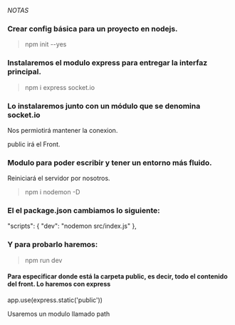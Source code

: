 *NOTAS*

### Crear config básica para un proyecto en nodejs.

> npm init --yes

### Instalaremos el modulo express para entregar la interfaz principal.

> npm i express socket.io

### Lo instalaremos junto con un módulo que se denomina socket.io

Nos permiotirá mantener la conexion.

public irá el Front.

### Modulo para poder escribir y tener un entorno más fluido.
Reiniciará el servidor por nosotros.

> npm i nodemon -D


### El el package.json cambiamos lo siguiente:

  "scripts": {
    "dev": "nodemon src/index.js"
  },

### Y para probarlo haremos:

> npm run dev

#### Para especificar donde está la carpeta public, es decir, todo el contenido del front. Lo haremos con express

app.use(express.static('public'))

 Usaremos un modulo llamado path
###


